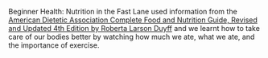 Beginner Health: Nutrition in the Fast Lane used information from the [American Dietetic Association Complete Food and Nutrition Guide, Revised and Updated 4th Edition by Roberta Larson Duyff](https://www.amazon.com/gp/product/0470912073/ref=oh_aui_detailpage_o06_s00?ie=UTF8&psc=1) and we learnt how to take care of our bodies better by watching how much we ate, what we ate, and the importance of exercise.